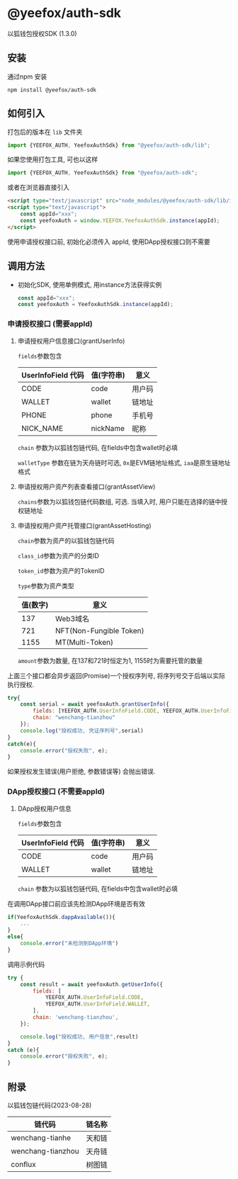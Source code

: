 # @yeefox/auth-sdk
以狐钱包授权SDK (1.3.0)

## 安装

通过npm 安装

`npm install @yeefox/auth-sdk`



## 如何引入

打包后的版本在 `lib` 文件夹

```javascript
import {YEEFOX_AUTH, YeefoxAuthSdk} from "@yeefox/auth-sdk/lib";
```

如果您使用打包工具, 可也以这样

```javascript
import {YEEFOX_AUTH, YeefoxAuthSdk} from "@yeefox/auth-sdk";
```

或者在浏览器直接引入

```html
<script type="text/javascript" src="node_modules/@yeefox/auth-sdk/lib/index.umd.js"></script>
<script type="text/javascript">
    const appId="xxx";
	const yeefoxAuth = window.YEEFOX.YeefoxAuthSdk.instance(appId);
</script>
```

使用申请授权接口前, 初始化必须传入 appId, 使用DApp授权接口则不需要



## 调用方法

- 初始化SDK, 使用单例模式, 用instance方法获得实例

  ```javascript
  const appId="xxx";
  const yeefoxAuth = YeefoxAuthSdk.instance(appId);
  ```

### 申请授权接口 (需要appId)

1. 申请授权用户信息接口(grantUserInfo)

   `fields`参数包含

   | UserInfoField 代码 | 值(字符串) | 意义   |
   | ------------------ |----------| ------ |
   | CODE               | code     | 用户码 |
   | WALLET             | wallet   | 链地址 |
   | PHONE              | phone    | 手机号 |
   | NICK_NAME          | nickName | 昵称   |

   `chain` 参数为以狐钱包链代码, 在fields中包含wallet时必填

   `walletType` 参数在链为天舟链时可选, `0x`是EVM链地址格式, `iaa`是原生链地址格式

2. 申请授权用户资产列表查看接口(grantAssetView)

   `chains`参数为以狐钱包链代码数组, 可选. 当填入时, 用户只能在选择的链中授权链地址

3. 申请授权用户资产托管接口(grantAssetHosting)

   `chain`参数为资产的以狐钱包链代码

   `class_id`参数为资产的分类ID

   `token_id`参数为资产的TokenID

   `type`参数为资产类型

   | 值(数字) | 意义                    |
   | -------- | ----------------------- |
   | 137      | Web3域名                |
   | 721      | NFT(Non-Fungible Token) |
   | 1155     | MT(Multi-Token)         |

   `amount`参数为数量, 在137和721时恒定为1, 1155时为需要托管的数量



上面三个接口都会异步返回(Promise<string>)一个授权序列号, 将序列号交于后端以实际执行授权.

```javascript
try{
    const serial = await yeefoxAuth.grantUserInfo({
        fields: [YEEFOX_AUTH.UserInfoField.CODE, YEEFOX_AUTH.UserInfoField.WALLET, YEEFOX_AUTH.UserInfoField.PHONE],
        chain: "wenchang-tianzhou"
    });
    console.log("授权成功, 凭证序列号",serial)
}
catch(e){
    console.error("授权失败", e);
}
```

如果授权发生错误(用户拒绝, 参数错误等) 会抛出错误.

### DApp授权接口 (不需要appId)

1. DApp授权用户信息

   `fields`参数包含

   | UserInfoField 代码 | 值(字符串) | 意义   |
   | ------------------ | ---------- | ------ |
   | CODE               | code       | 用户码 |
   | WALLET             | wallet     | 链地址 |

   `chain` 参数为以狐钱包链代码, 在fields中包含wallet时必填

在调用DApp接口前应该先检测DApp环境是否有效

```javascript
if(YeefoxAuthSdk.dappAvailable()){
    ...
}
else{
    console.error("未检测到DApp环境")
}
```





调用示例代码

```javascript
try {
    const result = await yeefoxAuth.getUserInfo({
        fields: [
            YEEFOX_AUTH.UserInfoField.CODE,
            YEEFOX_AUTH.UserInfoField.WALLET,
        ],
        chain: 'wenchang-tianzhou',
    });

    console.log("授权成功, 用户信息",result)
}
catch (e){
    console.error("授权失败", e);
}
```





## 附录

以狐钱包链代码(2023-08-28)

| 链代码            | 链名称 |
| ----------------- | ------ |
| wenchang-tianhe   | 天和链 |
| wenchang-tianzhou | 天舟链 |
| conflux           | 树图链 |

